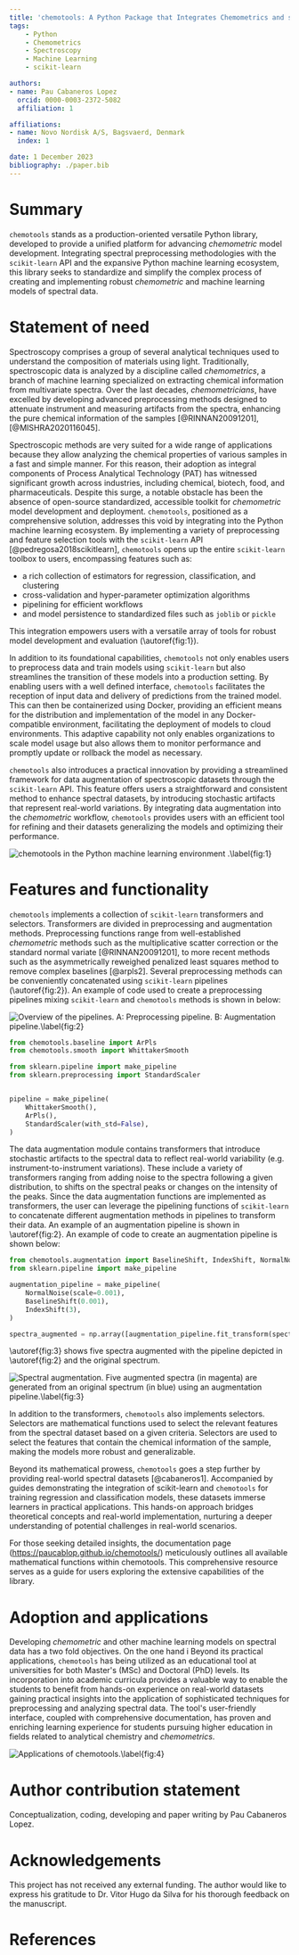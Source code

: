 ```yaml
---
title: 'chemotools: A Python Package that Integrates Chemometrics and scikit-learn'
tags:
    - Python
    - Chemometrics
    - Spectroscopy
    - Machine Learning
    - scikit-learn

authors:
- name: Pau Cabaneros Lopez
  orcid: 0000-0003-2372-5082
  affiliation: 1

affiliations:
- name: Novo Nordisk A/S, Bagsvaerd, Denmark
  index: 1

date: 1 December 2023
bibliography: ./paper.bib
---
```



# Summary

```chemotools``` stands as a production-oriented versatile Python library, developed to provide a unified platform for advancing *chemometric* model development. Integrating spectral preprocessing methodologies with the ```scikit-learn``` API and the expansive Python machine learning ecosystem, this library seeks to standardize and simplify the complex process of creating and implementing robust *chemometric* and machine learning models of spectral data. 

# Statement of need

Spectroscopy comprises a group of several analytical techniques used to understand the composition of materials using light. Traditionally, spectroscopic data is analyzed by a discipline called *chemometrics*, a branch of machine learning specialized on extracting chemical information from multivariate spectra. Over the last decades, *chemometricians*, have excelled by developing advanced preprocessing methods designed to attenuate instrument and measuring artifacts from the spectra, enhancing the pure chemical information of the samples [@RINNAN20091201], [@MISHRA2020116045]. 

Spectroscopic methods are very suited for a wide range of applications because they allow analyzing the chemical properties of various samples in a fast and simple manner. For this reason, their adoption as integral components of Process Analytical Technology (PAT) has witnessed significant growth across industries, including chemical, biotech, food, and pharmaceuticals. Despite this surge, a notable obstacle has been the absence of open-source standardized, accessible toolkit for *chemometric* model development and deployment. ```chemotools```, positioned as a comprehensive solution, addresses this void by integrating into the Python machine learning ecosystem. By implementing a variety of preprocessing and feature selection tools with the ```scikit-learn``` API [@pedregosa2018scikitlearn], ```chemotools``` opens up the entire ```scikit-learn``` toolbox to users, encompassing features such as:

- a rich collection of estimators for regression, classification, and clustering
- cross-validation and hyper-parameter optimization algorithms
- pipelining for efficient workflows
- and model persistence to standardized files such as ```joblib``` or ```pickle```

This integration empowers users with a versatile array of tools for robust model development and evaluation (\autoref{fig:1}).

In addition to its foundational capabilities, ```chemotools``` not only enables users to preprocess data and train models using ```scikit-learn``` but also streamlines the transition of these models into a production setting. By enabling users with a well defined interface, ```chemotools``` facilitates the reception of input data and delivery of predictions from the trained model. This can then be containerized using Docker, providing an efficient means for the distribution and implementation of the model in any Docker-compatible environment, facilitating the deployment of models to cloud environments. This adaptive capability not only enables organizations to scale model usage but also allows them to monitor performance and promptly update or rollback the model as necessary.

```chemotools``` also introduces a practical innovation by providing a streamlined framework for data augmentation of spectroscopic datasets through the ```scikit-learn``` API. This feature offers users a straightforward and consistent method to enhance spectral datasets, by introducing stochastic artifacts that represent real-world variations. By integrating data augmentation into the *chemometric* workflow, ```chemotools``` provides users with an efficient tool for refining and their datasets generalizing the models and optimizing their performance. 


![chemotools in the Python machine learning environment .\label{fig:1}](../assets/images/overview_2.png)


# Features and functionality

```chemotools``` implements a collection of ```scikit-learn``` transformers and selectors. Transformers are divided in preprocessing and augmentation methods. Preprocessing functions range from well-established *chemometric* methods such as the multiplicative scatter correction or the standard normal variate [@RINNAN20091201], to more recent methods such as the asymmetrically reweighed penalized least squares method to remove complex baselines [@arpls2]. Several preprocessing methods can be conveniently concatenated using ```scikit-learn``` pipelines (\autoref{fig:2}). An example of code used to create a preprocessing pipelines mixing ```scikit-learn``` and ```chemotools``` methods is shown in below:

![Overview of the pipelines. A: Preprocessing pipeline. B: Augmentation pipeline.\label{fig:2}](../assets/images/pipelines.png)


```python
from chemotools.baseline import ArPls
from chemotools.smooth import WhittakerSmooth

from sklearn.pipeline import make_pipeline
from sklearn.preprocessing import StandardScaler


pipeline = make_pipeline(
    WhittakerSmooth(),
    ArPls(),
    StandardScaler(with_std=False),
)
```

The data augmentation module contains transformers that introduce stochastic artifacts to the spectral data to reflect real-world variability (e.g. instrument-to-instrument variations). These include a variety of transformers ranging from adding noise to the spectra following a given distribution, to shifts on the spectral peaks or changes on the intensity of the peaks. Since the data augmentation functions are implemented as transformers, the user can leverage the pipelining functions of ```scikit-learn``` to concatenate different augmentation methods in pipelines to transform their data. An example of an augmentation pipeline is shown in \autoref{fig:2}. An example of code to create an augmentation pipeline is shown below: 


```python
from chemotools.augmentation import BaselineShift, IndexShift, NormalNoise
from sklearn.pipeline import make_pipeline

augmentation_pipeline = make_pipeline(
    NormalNoise(scale=0.001),
    BaselineShift(0.001),
    IndexShift(3),
)

spectra_augmented = np.array([augmentation_pipeline.fit_transform(spectrum) for _ in range(5)])
```

\autoref{fig:3} shows five spectra augmented with the pipeline depicted in \autoref{fig:2} and the original spectrum.

![Spectral augmentation. Five augmented spectra (in magenta) are generated from an original spectrum (in blue) using an augmentation pipeline.\label{fig:3}](../assets/images/augmentation_pipeline.svg)


In addition to the transformers, ```chemotools``` also implements selectors. Selectors are mathematical functions used to select the relevant features from the spectral dataset based on a given criteria. Selectors are used to select the features that contain the chemical information of the sample, making the models more robust and generalizable.

Beyond its mathematical prowess, ```chemotools``` goes a step further by providing real-world spectral datasets [@cabaneros1]. Accompanied by guides demonstrating the integration of scikit-learn and ```chemotools``` for training regression and classification models, these datasets immerse learners in practical applications. This hands-on approach bridges theoretical concepts and real-world implementation, nurturing a deeper understanding of potential challenges in real-world scenarios.

For those seeking detailed insights, the documentation page (https://paucablop.github.io/chemotools/) meticulously outlines all available mathematical functions within chemotools. This comprehensive resource serves as a guide for users exploring the extensive capabilities of the library.

# Adoption and applications

Developing *chemometric* and other machine learning models on spectral data has a two fold objectives. On the one hand i
Beyond its practical applications, ```chemotools``` has being utilized as an educational tool at universities for both Master's (MSc) and Doctoral (PhD) levels. Its incorporation into academic curricula provides a valuable way to enable the students to benefit from hands-on experience on real-world datasets gaining practical insights into the application of sophisticated techniques for preprocessing and analyzing spectral data. The tool's user-friendly interface, coupled with comprehensive documentation, has proven and enriching learning experience for students pursuing higher education in fields related to analytical chemistry and *chemometrics*.

![Applications of ```chemotools```.\label{fig:4}](../assets/images/applications.png)

# Author contribution statement

Conceptualization, coding, developing and paper writing by Pau Cabaneros Lopez.

# Acknowledgements

This project has not received any external funding. The author would like to express his gratitude to Dr. Vitor Hugo da Silva for his thorough feedback on the manuscript.

# References


